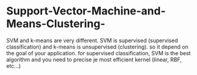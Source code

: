 # Support-Vector-Machine-and-Means-Clustering-
SVM and k-means are very different. SVM is supervised (supervised classification) and k-means is unsupervised (clustering). so it depend on the goal of your application. for supervised classification, SVM is the best algorithm and you need to precise je most efficient kernel (linear, RBF, etc...)

